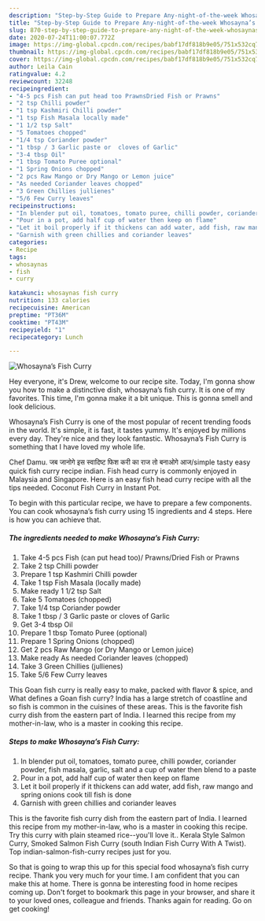 ```yaml
---
description: "Step-by-Step Guide to Prepare Any-night-of-the-week Whosayna’s Fish Curry"
title: "Step-by-Step Guide to Prepare Any-night-of-the-week Whosayna’s Fish Curry"
slug: 870-step-by-step-guide-to-prepare-any-night-of-the-week-whosaynas-fish-curry
date: 2020-07-24T11:00:07.772Z
image: https://img-global.cpcdn.com/recipes/babf17df818b9e05/751x532cq70/whosaynas-fish-curry-recipe-main-photo.jpg
thumbnail: https://img-global.cpcdn.com/recipes/babf17df818b9e05/751x532cq70/whosaynas-fish-curry-recipe-main-photo.jpg
cover: https://img-global.cpcdn.com/recipes/babf17df818b9e05/751x532cq70/whosaynas-fish-curry-recipe-main-photo.jpg
author: Leila Cain
ratingvalue: 4.2
reviewcount: 32248
recipeingredient:
- "4-5 pcs Fish can put head too PrawnsDried Fish or Prawns"
- "2 tsp Chilli powder"
- "1 tsp Kashmiri Chilli powder"
- "1 tsp Fish Masala locally made"
- "1 1/2 tsp Salt"
- "5 Tomatoes chopped"
- "1/4 tsp Coriander powder"
- "1 tbsp / 3 Garlic paste or  cloves of Garlic"
- "3-4 tbsp Oil"
- "1 tbsp Tomato Puree optional"
- "1 Spring Onions chopped"
- "2 pcs Raw Mango or Dry Mango or Lemon juice"
- "As needed Coriander leaves chopped"
- "3 Green Chillies jullienes"
- "5/6 Few Curry leaves"
recipeinstructions:
- "In blender put oil, tomatoes, tomato puree, chilli powder, coriander powder, fish masala, garlic, salt and a cup of water then blend to a paste"
- "Pour in a pot, add half cup of water then keep on flame"
- "Let it boil properly if it thickens can add water, add fish, raw mango and spring onions cook till fish is done"
- "Garnish with green chillies and coriander leaves"
categories:
- Recipe
tags:
- whosaynas
- fish
- curry

katakunci: whosaynas fish curry 
nutrition: 133 calories
recipecuisine: American
preptime: "PT36M"
cooktime: "PT43M"
recipeyield: "1"
recipecategory: Lunch

---
```



![Whosayna’s Fish Curry](https://img-global.cpcdn.com/recipes/babf17df818b9e05/751x532cq70/whosaynas-fish-curry-recipe-main-photo.jpg)

Hey everyone, it's Drew, welcome to our recipe site. Today, I'm gonna show you how to make a distinctive dish, whosayna’s fish curry. It is one of my favorites. This time, I'm gonna make it a bit unique. This is gonna smell and look delicious.

Whosayna’s Fish Curry is one of the most popular of recent trending foods in the world. It's simple, it is fast, it tastes yummy. It's enjoyed by millions every day. They're nice and they look fantastic. Whosayna’s Fish Curry is something that I have loved my whole life.

Chef Damu. जब जानोगे इस स्वादिष्ट फिश करी का राज तो बनाओगे आज/simple tasty easy quick fish curry recipe indian. Fish head curry is commonly enjoyed in Malaysia and Singapore. Here is an easy fish head curry recipe with all the tips needed. Coconut Fish Curry in Instant Pot.


To begin with this particular recipe, we have to prepare a few components. You can cook whosayna’s fish curry using 15 ingredients and 4 steps. Here is how you can achieve that.

<!--inarticleads1-->

##### The ingredients needed to make Whosayna’s Fish Curry:

1. Take 4-5 pcs Fish (can put head too)/ Prawns/Dried Fish or Prawns
1. Take 2 tsp Chilli powder
1. Prepare 1 tsp Kashmiri Chilli powder
1. Take 1 tsp Fish Masala (locally made)
1. Make ready 1 1/2 tsp Salt
1. Take 5 Tomatoes (chopped)
1. Take 1/4 tsp Coriander powder
1. Take 1 tbsp / 3 Garlic paste or  cloves of Garlic
1. Get 3-4 tbsp Oil
1. Prepare 1 tbsp Tomato Puree (optional)
1. Prepare 1 Spring Onions (chopped)
1. Get 2 pcs Raw Mango (or Dry Mango or Lemon juice)
1. Make ready As needed Coriander leaves (chopped)
1. Take 3 Green Chillies (jullienes)
1. Take 5/6 Few Curry leaves


This Goan fish curry is really easy to make, packed with flavor &amp; spice, and What defines a Goan fish curry? India has a large stretch of coastline and so fish is common in the cuisines of these areas. This is the favorite fish curry dish from the eastern part of India. I learned this recipe from my mother-in-law, who is a master in cooking this recipe. 

<!--inarticleads2-->

##### Steps to make Whosayna’s Fish Curry:

1. In blender put oil, tomatoes, tomato puree, chilli powder, coriander powder, fish masala, garlic, salt and a cup of water then blend to a paste
1. Pour in a pot, add half cup of water then keep on flame
1. Let it boil properly if it thickens can add water, add fish, raw mango and spring onions cook till fish is done
1. Garnish with green chillies and coriander leaves


This is the favorite fish curry dish from the eastern part of India. I learned this recipe from my mother-in-law, who is a master in cooking this recipe. Try this curry with plain steamed rice--you&#39;ll love it.. Kerala Style Salmon Curry, Smoked Salmon Fish Curry (south Indian Fish Curry With A Twist). Top indian-salmon-fish-curry recipes just for you. 

So that is going to wrap this up for this special food whosayna’s fish curry recipe. Thank you very much for your time. I am confident that you can make this at home. There is gonna be interesting food in home recipes coming up. Don't forget to bookmark this page in your browser, and share it to your loved ones, colleague and friends. Thanks again for reading. Go on get cooking!
